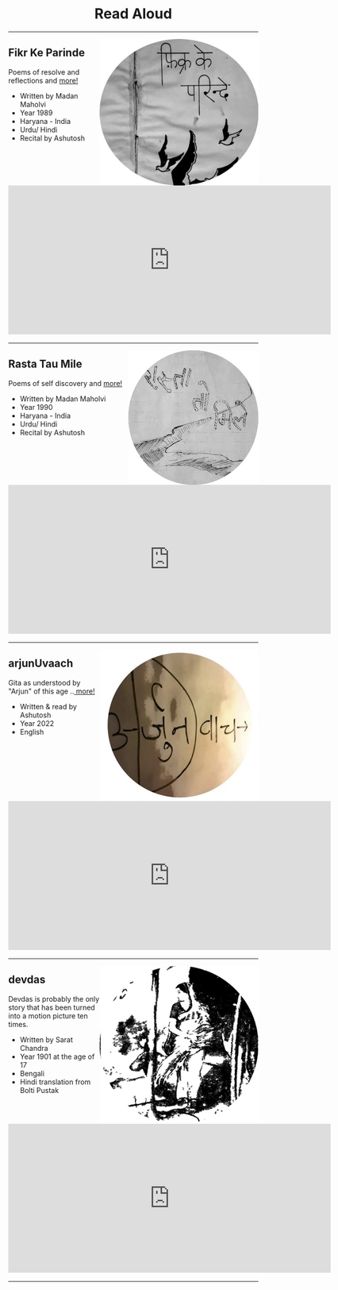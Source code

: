 <center> <h1> Read Aloud </h1> </center>

----

<a href=https://poems.shutri.com>
  <img src=./fkpTitleCircleSmall.jpeg alt="Fikr Ke Parinde" align="right">
</a>

## Fikr Ke Parinde
 Poems of resolve and reflections and <a href="https://poems.shutri.com" target="_blank"> more!</a>
  - Written by Madan Maholvi
  - Year 1989
  - Haryana - India
  - Urdu/ Hindi
  - Recital by Ashutosh

<br>

</br>
<center>
<iframe src="https://archive.org/embed/fikrKeParinde&playlist=1&list_width=150" width="650" height="300" frameborder="0" webkitallowfullscreen="true" mozallowfullscreen="true" allowfullscreen></iframe>
</center>


----

<a href=https://poems.shutri.com>
  <img src=./rtmTitleCircle.jpg alt="Rasta Tau Mile" align="right">
</a>

## Rasta Tau Mile
 Poems of self discovery and <a href="https://poems.shutri.com" target="_blank"> more!</a>
  - Written by Madan Maholvi
  - Year 1990
  - Haryana - India
  - Urdu/ Hindi
  - Recital by Ashutosh

<br>

<center>
<iframe src="https://archive.org/embed/rastaTauMile&playlist=1&list_width=150" width="650" height="300" frameborder="0" webkitallowfullscreen="true" mozallowfullscreen="true" allowfullscreen></iframe>
</center>


----

<a href=https://gita.shutri.com>
  <img src=./arjunUvaach_circle_small.jpeg  alt="arjunUvaach" align="right" >
</a>

## arjunUvaach

Gita as understood by "Arjun" of this age ..<a href="https://gita.shutri.com" target="_blank"> more! </a> </p>
- Written & read by Ashutosh
- Year 2022
- English

<br>

<center>
   <iframe src="https://archive.org/embed/arjunUvaach&playlist=1&list_width=150" width="650" height="300" frameborder="0" webkitallowfullscreen="true" mozallowfullscreen="true" allowfullscreen></iframe>
</center>

----
<img src=./devdasCoverSmall.jpeg  alt="devdas" align="right" >

## devdas

Devdas is probably the only story that has been turned into a motion picture ten times.
- Written by Sarat Chandra
- Year 1901 at the age of 17
- Bengali
- Hindi translation from Bolti Pustak

<br>

</br>
<center>
<iframe src="https://archive.org/embed/by1316&playlist=1" width="650" height="300" frameborder="0" webkitallowfullscreen="true" mozallowfullscreen="true" allowfullscreen></iframe>
</center>

----
